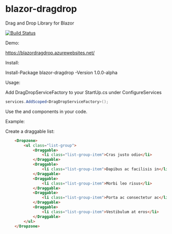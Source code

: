 # blazor-dragdrop
Drag and Drop Library for Blazor

[![Build Status](https://dev.azure.com/postlagerkarte/blazor-dragdrop/_apis/build/status/Postlagerkarte.blazor-dragdrop?branchName=master)](https://dev.azure.com/postlagerkarte/blazor-dragdrop/_build/latest?definitionId=3&branchName=master)

Demo:

https://blazordragdrop.azurewebsites.net/

Install:

Install-Package blazor-dragdrop -Version 1.0.0-alpha

Usage:

Add DragDropServiceFactory to your StartUp.cs under ConfigureServices

```csharp
services.AddScoped<DragDropServiceFactory>();
```

Use the <Dropzone> and <Draggable> components in your code.

Example:

Create a draggable list:
```html
    <Dropzone>
        <ul class="list-group">
            <Draggable>
                <li class="list-group-item">Cras justo odio</li>
            </Draggable>
            <Draggable>
                <li class="list-group-item">Dapibus ac facilisis in</li>
            </Draggable>
            <Draggable>
                <li class="list-group-item">Morbi leo risus</li>
            </Draggable>
            <Draggable>
                <li class="list-group-item">Porta ac consectetur ac</li>
            </Draggable>
            <Draggable>
                <li class="list-group-item">Vestibulum at eros</li>
            </Draggable>
        </ul>
    </Dropzone>
```
